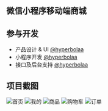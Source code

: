 ## 微信小程序移动端商城


## 参与开发
- 产品设计 & UI [@hyperbolaa](https://github.com/hyperbolaa)
- 小程序开发     [@hyperbolaa](https://github.com/hyperbolaa)
- 接口及后台支持 [@hyperbolaa](https://github.com/hyperbolaa)


## 项目截图

![首页](http://onzbviqx3.bkt.clouddn.com/x_home.png)
![我的](http://onzbviqx3.bkt.clouddn.com/x_mine.png)
![商品](http://onzbviqx3.bkt.clouddn.com/x_goods.png)
![购物车](http://onzbviqx3.bkt.clouddn.com/x_cart.png)
![订单](http://onzbviqx3.bkt.clouddn.com/x_order.png)

